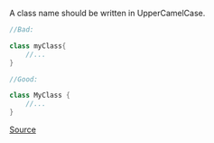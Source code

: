 A class name should be written in UpperCamelCase.

```kotlin
//Bad:

class myClass{
    //...
}

//Good:

class MyClass {
    //...
}
```

[Source](https://github.com/raywenderlich/kotlin-style-guide#classes--interfaces)